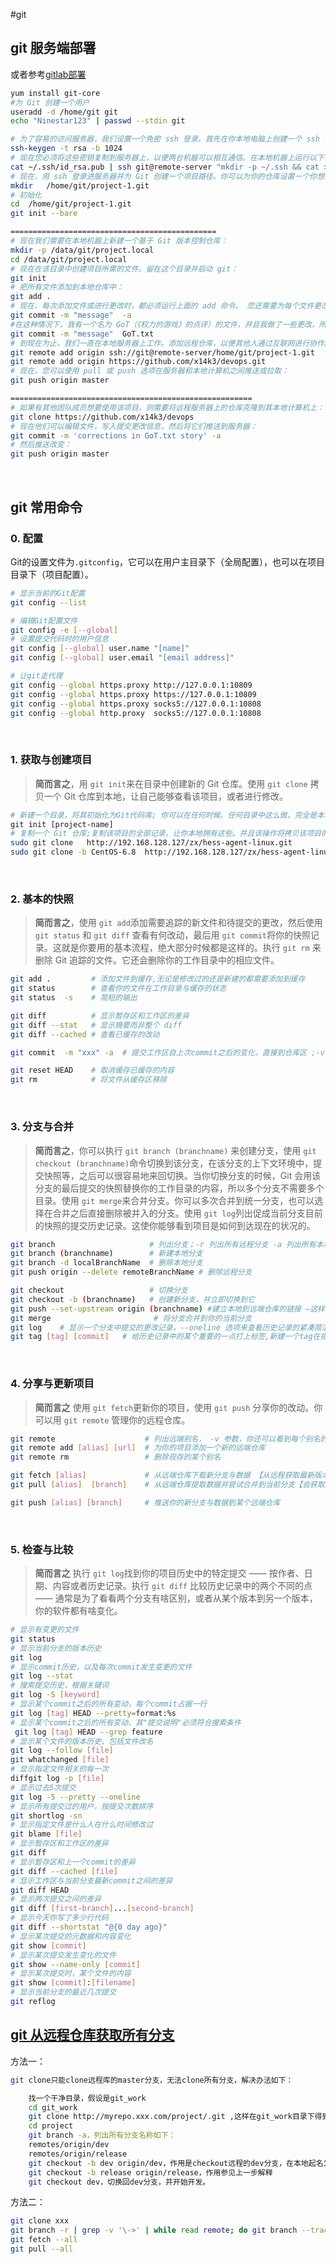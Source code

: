 #git

## <span data-type="text" style="color: var(--b3-font-color11);">git 服务端部署</span>

或者参考[gitlab部署](../gitlab/gitlab部署.md)

```bash
yum install git-core
#为 Git 创建一个用户
useradd -d /home/git git
echo "Ninestar123" | passwd --stdin git

# 为了容易的访问服务器，我们设置一个免密 ssh 登录。首先在你本地电脑上创建一个 ssh 密钥：
ssh-keygen -t rsa -b 1024
# 现在您必须将这些密钥复制到服务器上，以便两台机器可以相互通信。在本地机器上运行以下命令：
cat ~/.ssh/id_rsa.pub | ssh git@remote-server "mkdir -p ~/.ssh && cat >> ~/.ssh/authorized_keys"
# 现在，用 ssh 登录进服务器并为 Git 创建一个项目路径。你可以为你的仓库设置一个你想要的目录。
mkdir   /home/git/project-1.git
# 初始化
cd  /home/git/project-1.git
git init --bare

==============================================
# 现在我们需要在本地机器上新建一个基于 Git 版本控制仓库：
mkdir -p /data/git/project.local
cd /data/git/project.local
# 现在在该目录中创建项目所需的文件。留在这个目录并启动 git：
git init
# 把所有文件添加到本地仓库中：
git add .
# 现在，每次添加文件或进行更改时，都必须运行上面的 add 命令。 您还需要为每个文件更改都写入提交消息。提交消息基本上说明了我们所做的更改。
git commit -m "message"  -a
#在这种情况下，我有一个名为 GoT（《权力的游戏》的点评）的文件，并且我做了一些更改，所以当我运行命令时，它指定对文件进行更改。 在上面的命令中 -a 选项意味着提交仓库中的所有文件。 如果您只更改了一个，则可以指定该文件的名称而不是使用 -a。
git commit -m "message"  GoT.txt
# 到现在为止，我们一直在本地服务器上工作。添加远程仓库，以便其他人通过互联网进行协作。
git remote add origin ssh://git@remote-server/home/git/project-1.git
git remote add origin https://github.com/x14k3/devops.git
# 现在，您可以使用 pull 或 push 选项在服务器和本地计算机之间推送或拉取：
git push origin master

======================================================
# 如果有其他团队成员想要使用该项目，则需要将远程服务器上的仓库克隆到其本地计算机上：
git clone https://github.com/x14k3/devops
# 现在他们可以编辑文件，写入提交更改信息，然后将它们推送到服务器：
git commit -m 'corrections in GoT.txt story' -a
# 然后推送改变：
git push origin master

```

‍

## <span data-type="text" style="color: var(--b3-font-color11);">git 常用命令</span>

### 0. 配置

Git的设置文件为`.gitconfig`​，它可以在用户主目录下（全局配置），也可以在项目目录下（项目配置）。

```bash
# 显示当前的Git配置
git config --list

# 编辑Git配置文件
git config -e [--global]
# 设置提交代码时的用户信息
git config [--global] user.name "[name]"
git config [--global] user.email "[email address]"

# 让git走代理
git config --global https.proxy http://127.0.0.1:10809
git config --global https.proxy https://127.0.0.1:10809
git config --global https.proxy socks5://127.0.0.1:10808
git config --global http.proxy  socks5://127.0.0.1:10808

```

‍

### 1. 获取与创建项目

> **简而言之**，用 `git init`​ 来在目录中创建新的 Git 仓库。使用 `git clone`​ 拷贝一个 Git 仓库到本地，让自己能够查看该项目，或者进行修改。

```bash
# 新建一个目录，将其初始化为Git代码库; 你可以在任何时候、任何目录中这么做，完全是本地化的。
git init [project-name] 
# 复制一个 Git 仓库;复制该项目的全部记录，让你本地拥有这些。并且该操作将拷贝该项目的主分支， 使你能够查看代码，或编辑、修改。
sudo git clone   http://192.168.128.127/zx/hess-agent-linux.git
sudo git clone -b CentOS-6.8  http://192.168.128.127/zx/hess-agent-linux.git   # clone分支
```

‍

### 2. 基本的快照

> **简而言之**，使用 `git add`​ 添加需要追踪的新文件和待提交的更改，然后使用 `git status`​ 和 `git diff`​ 查看有何改动，最后用 `git commit`​ 将你的快照记录。这就是你要用的基本流程，绝大部分时候都是这样的。执行 `git rm`​ 来删除 Git 追踪的文件。它还会删除你的工作目录中的相应文件。

```bash
git add .         # 添加文件到缓存,无论是修改过的还是新建的都需要添加到缓存
git status        # 查看你的文件在工作目录与缓存的状态
git status  -s    # 简短的输出

git diff          # 显示暂存区和工作区的差异
git diff --stat   # 显示摘要而非整个 diff
git diff --cached # 查看已缓存的改动

git commit  -m "xxx" -a  # 提交工作区自上次commit之后的变化，直接到仓库区 ;-v 提交时显示所有diff信息

git reset HEAD    # 取消缓存已缓存的内容
git rm            # 将文件从缓存区移除
```

‍

### 3. 分支与合并

> **简而言之**，你可以执行 `git branch (branchname)`​ 来创建分支，使用 `git checkout (branchname)`​ 命令切换到该分支，在该分支的上下文环境中，提交快照等，之后可以很容易地来回切换。当你切换分支的时候，Git 会用该分支的最后提交的快照替换你的工作目录的内容，所以多个分支不需要多个目录。使用 `git merge`​ 来合并分支。你可以多次合并到统一分支，也可以选择在合并之后直接删除被并入的分支。使用 `git log`​ 列出促成当前分支目前的快照的提交历史记录。这使你能够看到项目是如何到达现在的状况的。

```bash
git branch                     # 列出分支；-r 列出所有远程分支 -a 列出所有本地分支和远程分支
git branch (branchname)        # 新建本地分支
git branch -d localBranchName  # 删除本地分支
git push origin --delete remoteBranchName # 删除远程分支

git checkout                   # 切换分支
git checkout -b (branchname)   # 创建新分支，并立即切换到它
git push --set-upstream origin (branchname) #建立本地到远端仓库的链接 –这样代码才能提交上去
git merge                       # 将分支合并到你的当前分支
git log    # 显示一个分支中提交的更改记录，--oneline 选项来查看历史记录的紧凑简洁的版本。 --graph 选项，查看历史中什么时候出现了分支、合并
git tag [tag] [commit]   # 给历史记录中的某个重要的一点打上标签,新建一个tag在指定commit

```

‍

### 4. 分享与更新项目

> **简而言之** 使用 `git fetch`​ 更新你的项目，使用 `git push`​ 分享你的改动。你可以用 `git remote`​ 管理你的远程仓库。

```bash
git remote                    # 列出远端别名， -v 参数，你还可以看到每个别名的实际链接地址
git remote add [alias] [url]  # 为你的项目添加一个新的远端仓库
git remote rm                 # 删除现存的某个别名

git fetch [alias]             # 从远端仓库下载新分支与数据 【从远程获取最新版本到本地，但不会自动merge】
git pull [alias]  [branch]    # 从远端仓库提取数据并尝试合并到当前分支【会获取所有远程索引并合并到本地分支中来】

git push [alias] [branch]     # 推送你的新分支与数据到某个远端仓库

```

‍

### 5. 检查与比较

> **简而言之** 执行 `git log`​ 找到你的项目历史中的特定提交 ——       按作者、日期、内容或者历史记录。执行 `git diff`​ 比较历史记录中的两个不同的点 ——       通常是为了看看两个分支有啥区别，或者从某个版本到另一个版本，你的软件都有啥变化。

```bash
# 显示有变更的文件
git status
# 显示当前分支的版本历史
git log
# 显示commit历史，以及每次commit发生变更的文件
git log --stat
# 搜索提交历史，根据关键词
git log -S [keyword]
# 显示某个commit之后的所有变动，每个commit占据一行
git log [tag] HEAD --pretty=format:%s
# 显示某个commit之后的所有变动，其"提交说明"必须符合搜索条件
 git log [tag] HEAD --grep feature
# 显示某个文件的版本历史，包括文件改名
git log --follow [file]
git whatchanged [file]
# 显示指定文件相关的每一次
diffgit log -p [file]
# 显示过去5次提交
git log -5 --pretty --oneline
# 显示所有提交过的用户，按提交次数排序
git shortlog -sn
# 显示指定文件是什么人在什么时间修改过
git blame [file]
# 显示暂存区和工作区的差异
git diff
# 显示暂存区和上一个commit的差异
git diff --cached [file]
# 显示工作区与当前分支最新commit之间的差异
git diff HEAD
# 显示两次提交之间的差异
git diff [first-branch]...[second-branch]
# 显示今天你写了多少行代码
git diff --shortstat "@{0 day ago}"
# 显示某次提交的元数据和内容变化
git show [commit]
# 显示某次提交发生变化的文件
git show --name-only [commit]
# 显示某次提交时，某个文件的内容
git show [commit]:[filename]
# 显示当前分支的最近几次提交
git reflog
```

## [git 从远程仓库获取所有分支](https://www.cnblogs.com/sogeisetsu/p/11922067.html "发布于 2019-11-24 13:05")

方法一：

```bash
git clone只能clone远程库的master分支，无法clone所有分支，解决办法如下：

    找一个干净目录，假设是git_work
    cd git_work
    git clone http://myrepo.xxx.com/project/.git ,这样在git_work目录下得到一个project子目录
    cd project
    git branch -a，列出所有分支名称如下：
    remotes/origin/dev
    remotes/origin/release
    git checkout -b dev origin/dev，作用是checkout远程的dev分支，在本地起名为dev分支，并切换到本地的dev分支
    git checkout -b release origin/release，作用参见上一步解释
    git checkout dev，切换回dev分支，并开始开发。

```

方法二：

```bash
git clone xxx
git branch -r | grep -v '\->' | while read remote; do git branch --track "${remote#origin/}" "$remote"; done
git fetch --all
git pull --all
```
